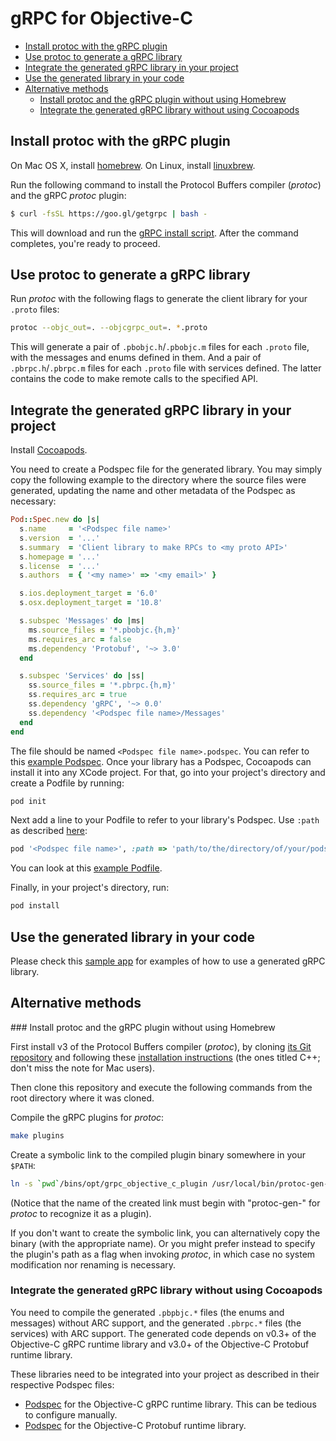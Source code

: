 # gRPC for Objective-C

- [Install protoc with the gRPC plugin](#install)
- [Use protoc to generate a gRPC library](#protoc)
- [Integrate the generated gRPC library in your project](#cocoapods)
- [Use the generated library in your code](#use)
- [Alternative methods](#alternatives)
	- [Install protoc and the gRPC plugin without using Homebrew](#nohomebrew)
	- [Integrate the generated gRPC library without using Cocoapods](#nococoapods)

<a name="install"></a>
## Install protoc with the gRPC plugin

On Mac OS X, install [homebrew][]. On Linux, install [linuxbrew][].

Run the following command to install the Protocol Buffers compiler (_protoc_) and the gRPC _protoc_ plugin:
```sh
$ curl -fsSL https://goo.gl/getgrpc | bash -
```
This will download and run the [gRPC install script][]. After the command completes, you're ready to proceed.

<a name="protoc"></a>
## Use protoc to generate a gRPC library

Run _protoc_ with the following flags to generate the client library for your `.proto` files:

```sh
protoc --objc_out=. --objcgrpc_out=. *.proto
```

This will generate a pair of `.pbobjc.h`/`.pbobjc.m` files for each `.proto` file, with the messages and enums defined in them. And a pair of `.pbrpc.h`/`.pbrpc.m` files for each `.proto` file with services defined. The latter contains the code to make remote calls to the specified API.

<a name="cocoapods"></a>
## Integrate the generated gRPC library in your project

Install [Cocoapods](https://cocoapods.org/#install).

You need to create a Podspec file for the generated library. You may simply copy the following example to the directory where the source files were generated, updating the name and other metadata of the Podspec as necessary:

```ruby
Pod::Spec.new do |s|
  s.name     = '<Podspec file name>'
  s.version  = '...'
  s.summary  = 'Client library to make RPCs to <my proto API>'
  s.homepage = '...'
  s.license  = '...'
  s.authors  = { '<my name>' => '<my email>' }

  s.ios.deployment_target = '6.0'
  s.osx.deployment_target = '10.8'

  s.subspec 'Messages' do |ms|
    ms.source_files = '*.pbobjc.{h,m}'
    ms.requires_arc = false
    ms.dependency 'Protobuf', '~> 3.0'
  end

  s.subspec 'Services' do |ss|
    ss.source_files = '*.pbrpc.{h,m}'
    ss.requires_arc = true
    ss.dependency 'gRPC', '~> 0.0'
    ss.dependency '<Podspec file name>/Messages'
  end
end
```

The file should be named `<Podspec file name>.podspec`. You can refer to this [example Podspec][]. Once your library has a Podspec, Cocoapods can install it into any XCode project. For that, go into your project's directory and create a Podfile by running:

```sh
pod init
```

Next add a line to your Podfile to refer to your library's Podspec. Use `:path` as described [here](https://guides.cocoapods.org/using/the-podfile.html#using-the-files-from-a-folder-local-to-the-machine):

```ruby
pod '<Podspec file name>', :path => 'path/to/the/directory/of/your/podspec'
```

You can look at this [example Podfile][].

Finally, in your project's directory, run:

```sh
pod install
```

<a name="use"></a>
## Use the generated library in your code

Please check this [sample app][] for examples of how to use a generated gRPC library.

<a name="alternatives"></a>
## Alternative methods

<a name="nohomebrew"></a>### Install protoc and the gRPC plugin without using Homebrew

First install v3 of the Protocol Buffers compiler (_protoc_), by cloning [its Git repository](https://github.com/google/protobuf) and following these [installation instructions](https://github.com/google/protobuf#c-installation---unix) (the ones titled C++; don't miss the note for Mac users).

Then clone this repository and execute the following commands from the root directory where it was cloned.

Compile the gRPC plugins for _protoc_:
```sh
make plugins
```

Create a symbolic link to the compiled plugin binary somewhere in your `$PATH`:
```sh
ln -s `pwd`/bins/opt/grpc_objective_c_plugin /usr/local/bin/protoc-gen-objcgrpc
```
(Notice that the name of the created link must begin with "protoc-gen-" for _protoc_ to recognize it as a plugin).

If you don't want to create the symbolic link, you can alternatively copy the binary (with the appropriate name). Or you might prefer instead to specify the plugin's path as a flag when invoking _protoc_, in which case no system modification nor renaming is necessary.

### Integrate the generated gRPC library without using Cocoapods <a name="nococoapods"></a>

You need to compile the generated `.pbpbjc.*` files (the enums and messages) without ARC support, and the generated `.pbrpc.*` files (the services) with ARC support. The generated code depends on v0.3+ of the Objective-C gRPC runtime library and v3.0+ of the Objective-C Protobuf runtime library.

These libraries need to be integrated into your project as described in their respective Podspec files:

* [Podspec](https://github.com/grpc/grpc/blob/master/gRPC.podspec) for the Objective-C gRPC runtime library. This can be tedious to configure manually.
* [Podspec](https://github.com/jcanizales/protobuf/blob/add-podspec/Protobuf.podspec) for the Objective-C Protobuf runtime library.

[homebrew]:http://brew.sh
[linuxbrew]:https://github.com/Homebrew/linuxbrew
[gRPC install script]:https://raw.githubusercontent.com/grpc/homebrew-grpc/master/scripts/install
[example Podspec]:https://github.com/grpc/grpc/blob/master/src/objective-c/examples/Sample/RemoteTestClient/RemoteTest.podspec
[example Podfile]:https://github.com/grpc/grpc/blob/master/src/objective-c/examples/Sample/Podfile
[sample app]: https://github.com/grpc/grpc/tree/master/src/objective-c/examples/Sample
